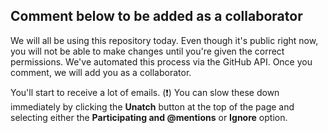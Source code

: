 ## Comment below to be added as a collaborator

We will all be using this repository today. Even though it's public right now, you will not be able to make changes until you're given the correct permissions. We've automated this process via the GitHub API. Once you comment, we will add you as a collaborator.

You'll start to receive a lot of emails. (❗) You can slow these down immediately by clicking the **Unatch** button at the top of the page and selecting either the **Participating and @mentions** or **Ignore** option.
